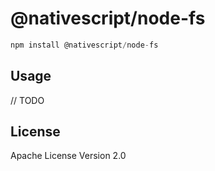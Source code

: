 # @nativescript/node-fs

```javascript
npm install @nativescript/node-fs
```

## Usage

// TODO

## License

Apache License Version 2.0
